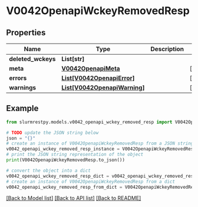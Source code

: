# V0042OpenapiWckeyRemovedResp


## Properties

Name | Type | Description | Notes
------------ | ------------- | ------------- | -------------
**deleted_wckeys** | **List[str]** |  |
**meta** | [**V0042OpenapiMeta**](V0042OpenapiMeta.md) |  | [optional]
**errors** | [**List[V0042OpenapiError]**](V0042OpenapiError.md) |  | [optional]
**warnings** | [**List[V0042OpenapiWarning]**](V0042OpenapiWarning.md) |  | [optional]

## Example

```python
from slurmrestpy.models.v0042_openapi_wckey_removed_resp import V0042OpenapiWckeyRemovedResp

# TODO update the JSON string below
json = "{}"
# create an instance of V0042OpenapiWckeyRemovedResp from a JSON string
v0042_openapi_wckey_removed_resp_instance = V0042OpenapiWckeyRemovedResp.from_json(json)
# print the JSON string representation of the object
print(V0042OpenapiWckeyRemovedResp.to_json())

# convert the object into a dict
v0042_openapi_wckey_removed_resp_dict = v0042_openapi_wckey_removed_resp_instance.to_dict()
# create an instance of V0042OpenapiWckeyRemovedResp from a dict
v0042_openapi_wckey_removed_resp_from_dict = V0042OpenapiWckeyRemovedResp.from_dict(v0042_openapi_wckey_removed_resp_dict)
```
[[Back to Model list]](../README.md#documentation-for-models) [[Back to API list]](../README.md#documentation-for-api-endpoints) [[Back to README]](../README.md)


